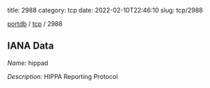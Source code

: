 title: 2988
category: tcp
date: 2022-02-10T22:46:10
slug: tcp/2988

[portdb](/) / [tcp](/category/tcp.html) / 2988


## IANA Data

_Name:_ hippad

_Description:_ HIPPA Reporting Protocol

